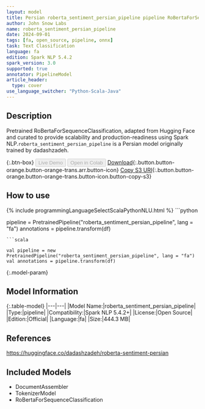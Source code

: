 ```yaml
---
layout: model
title: Persian roberta_sentiment_persian_pipeline pipeline RoBertaForSequenceClassification from dadashzadeh
author: John Snow Labs
name: roberta_sentiment_persian_pipeline
date: 2024-09-01
tags: [fa, open_source, pipeline, onnx]
task: Text Classification
language: fa
edition: Spark NLP 5.4.2
spark_version: 3.0
supported: true
annotator: PipelineModel
article_header:
  type: cover
use_language_switcher: "Python-Scala-Java"
---
```


## Description

Pretrained RoBertaForSequenceClassification, adapted from Hugging Face and curated to provide scalability and production-readiness using Spark NLP.`roberta_sentiment_persian_pipeline` is a Persian model originally trained by dadashzadeh.

{:.btn-box}
<button class="button button-orange" disabled>Live Demo</button>
<button class="button button-orange" disabled>Open in Colab</button>
[Download](https://s3.amazonaws.com/auxdata.johnsnowlabs.com/public/models/roberta_sentiment_persian_pipeline_fa_5.4.2_3.0_1725167917665.zip){:.button.button-orange.button-orange-trans.arr.button-icon}
[Copy S3 URI](s3://auxdata.johnsnowlabs.com/public/models/roberta_sentiment_persian_pipeline_fa_5.4.2_3.0_1725167917665.zip){:.button.button-orange.button-orange-trans.button-icon.button-copy-s3}

## How to use



<div class="tabs-box" markdown="1">
{% include programmingLanguageSelectScalaPythonNLU.html %}
```python

pipeline = PretrainedPipeline("roberta_sentiment_persian_pipeline", lang = "fa")
annotations =  pipeline.transform(df)   

```
```scala

val pipeline = new PretrainedPipeline("roberta_sentiment_persian_pipeline", lang = "fa")
val annotations = pipeline.transform(df)

```
</div>

{:.model-param}
## Model Information

{:.table-model}
|---|---|
|Model Name:|roberta_sentiment_persian_pipeline|
|Type:|pipeline|
|Compatibility:|Spark NLP 5.4.2+|
|License:|Open Source|
|Edition:|Official|
|Language:|fa|
|Size:|444.3 MB|

## References

https://huggingface.co/dadashzadeh/roberta-sentiment-persian

## Included Models

- DocumentAssembler
- TokenizerModel
- RoBertaForSequenceClassification
